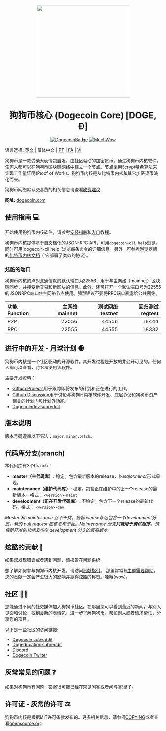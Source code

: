 <h1 align="center">
  <img align="center" src="https://static.tumblr.com/ppdj5y9/Ae9mxmxtp/300coin.png" width="300">
  <br/><br/>
  狗狗币核心 (Dogecoin Core) [DOGE, Ð]
</h1>

<div align="center">

[![DogecoinBadge](https://img.shields.io/badge/Doge-Coin-yellow.svg)](https://dogecoin.com)
[![MuchWow](https://img.shields.io/badge/Much-Wow-yellow.svg)](https://dogecoin.com)

</div>

语言选择: [英文](./README.md) | 简体中文 | [PT](./README_pt_BR.md) | [FA](./README_fa_IR.md)  | [VI](./README_vi_VN.md)

狗狗币是一款受柴犬表情包启发，由社区驱动的加密货币。通过狗狗币内核软件，任何人都可以在狗狗币区块链网络中建立一个节点。节点采用Scrypt哈希算法来实现工作量证明(Proof of Work)。狗狗币内核是从比特币内核和其它加密货币演化而来。

狗狗币网络默认交易费的相关信息请查看[收费建议](doc/fee-recommendation.md)

**网址:** [dogecoin.com](https://dogecoin.com)

## 使用指南 💻

开始使用狗狗币内核软件，请参考[安装指南](INSTALL.md)和[入门](doc/getting-started.md)教程。

狗狗币内核提供基于自文档化的JSON-RPC API，可用`dogecoin-cli help`浏览。同时可用'dogecoin-cli help <command>`浏览每条命令的详细信息。另外，可参考游览器版的[比特币内核文档](https://developer.bitcoin.org/reference/rpc/)（ 它部署了类似的协议）。

### 炫酷的端口

狗狗币内核的点对点通信默的默认端口为22556，用于与主网络（mainnet）区块链同步，并接受新交易和新区块的信息。此外，还可打开一个默认端口号为22555的JSONRPC端口供主网络节点使用。强烈建议不要将RPC端口暴露给公共网络。

| 功能 Function | 主网络 mainnet | 测试网络 testnet | 回归测试 regtest |
| :----- | ----------: | -------------: | ------: |
| P2P    |       22556 |          44556 |   18444 |
| RPC    |       22555 |          44555 |   18332 |

## 进行中的开发 - 月球计划 🌒

狗狗币内核是一个社区驱动的开源软件。其开发过程是开放的并公开可见的。任何人都可以查看，讨论和使用该软件。

主要开发资料：
* [Github Projects](https://github.com/dogecoin/dogecoin/projects)用于跟踪即将发布的计划和正在进行的工作。
* [Github Discussion](https://github.com/dogecoin/dogecoin/discussions)用于讨论与狗狗币内核软件开发、底层协议和狗狗币资产相关的计划内和计划外功能。 
* [Dogecoindev subreddit](https://www.reddit.com/r/dogecoindev/)

## 版本说明
版本号码遵循以下语法：```major.minor.patch```。

## 代码库分支(branch)
本代码库有3个branch：

- **master（主代码库）:** 稳定。包含最新版本的release，以*major.minor*形式呈现。
- **maintenance（维护代码库）:** 稳定。包含正在维护中的上一个release的最新版本。格式： ```<version>-maint```
- **development（正在开发代码库）:** 不稳定。包含下一个release的最新代码。格式： ```<version>-dev```

*Master 和 maintenance 互不干扰。最新release永远包含一个development分支。新的 pull request 应该发布于此。Maintenance 分支**只能用于调试程序**。请将新开发的功能发布在 development 分支的最高版本。*

## 炫酷的贡献 🤝

如果您发现错误或者遇到问题，请报告在[问题系统](https://github.com/dogecoin/dogecoin/issues/new?assignees=&labels=bug&template=bug_report.md&title=%5Bbug%5D+)

想了解如何参与狗狗币内核开发，请访问[贡献指引](CONTRIBUTING.md)。
那里常常有[主题需要帮助](https://github.com/dogecoin/dogecoin/labels/help%20wanted)。
您的贡献一定会产生很大的影响并赢得炫酷的称赞。哇哦(wow)。

## 社区 🚀🍾

您能通过不同的社交媒体加入狗狗币社区。在那里您可以看到最近的新闻，与别人见面和讨论，找到最新的表情包，进一步了解狗狗币，帮忙别人或者请求帮忙，分享您的项目。

以下是一些社区的访问链接:

* [Dogecoin subreddit](https://www.reddit.com/r/dogecoin/)
* [Dogeducation subreddit](https://www.reddit.com/r/dogeducation/)
* [Discord](https://discord.gg/dogecoin)
* [Dogecoin Twitter](https://twitter.com/dogecoin)

## 灰常常见的问题 ❓

如果对狗狗币有问题，答案很可能已经在[常见问答](doc/FAQ.md)或者[问与答](https://github.com/dogecoin/dogecoin/discussions/categories/q-a)!里了。

## 许可证 -  灰常的许可 ⚖️
狗狗币内核是根据MIT许可条款发布的。更多相关信息，请参阅[COPYING](COPYING)或者查看[opensource.org](https://opensource.org/licenses/MIT)
